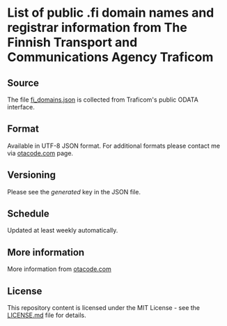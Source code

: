 # List of public .fi domain names and registrar information from The Finnish Transport and Communications Agency Traficom

## Source
The file [fi_domains.json](fi_domains.json) is collected from Traficom's public ODATA interface.

## Format
Available in UTF-8 JSON format. For additional formats please contact me via [otacode.com](https://otacode.com) page.

## Versioning
Please see the *generated* key in the JSON file.

## Schedule
Updated at least weekly automatically.

## More information
More information from [otacode.com](https://otacode.com)

## License
This repository content is licensed under the MIT License - see the [LICENSE.md](LICENSE.md) file for details.
